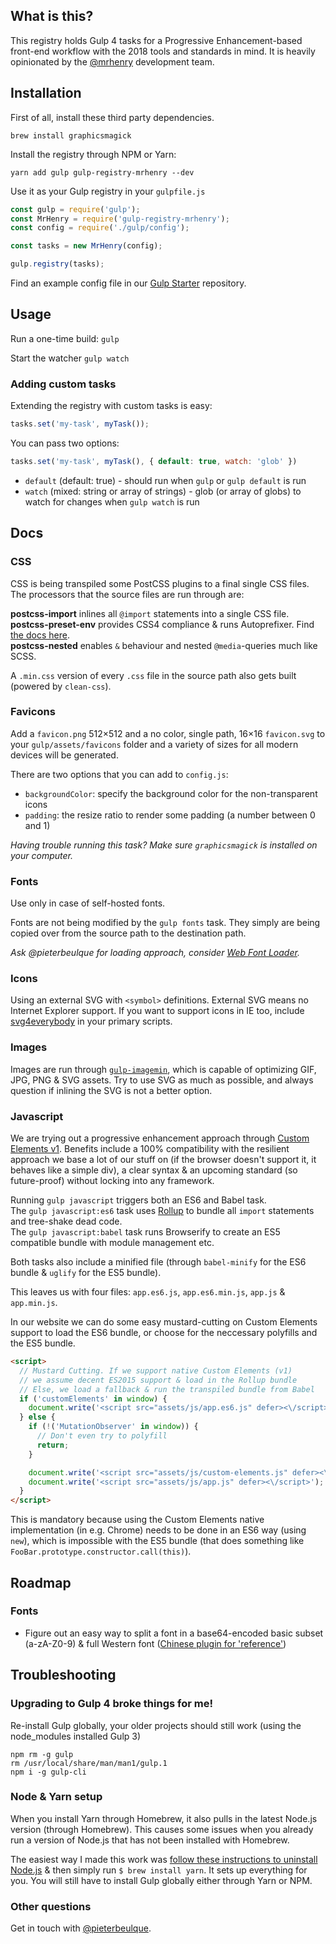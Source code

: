 ## What is this?

This registry holds Gulp 4 tasks for a Progressive Enhancement-based front-end workflow with the 2018 tools and standards in mind. It is heavily opinionated by the [@mrhenry](https://mrhenry.be) development team.

## Installation

First of all, install these third party dependencies.

```brew install graphicsmagick```

Install the registry through NPM or Yarn:

```yarn add gulp gulp-registry-mrhenry --dev```

Use it as your Gulp registry in your `gulpfile.js`

```js
const gulp = require('gulp');
const MrHenry = require('gulp-registry-mrhenry');
const config = require('./gulp/config');

const tasks = new MrHenry(config);

gulp.registry(tasks);
```

Find an example config file in our [Gulp Starter](https://github.com/mrhenry/gulp-starter/blob/master/template/gulp/config.js) repository.

## Usage

Run a one-time build: `gulp`

Start the watcher `gulp watch`

### Adding custom tasks

Extending the registry with custom tasks is easy:

```js
tasks.set('my-task', myTask());
```

You can pass two options:

```js
tasks.set('my-task', myTask(), { default: true, watch: 'glob' })
```

- `default` (default: true) - should run when `gulp` or `gulp default` is run
- `watch` (mixed: string or array of strings) - glob (or array of globs) to watch for changes when `gulp watch` is run

## Docs

### CSS

CSS is being transpiled some PostCSS plugins to a final single CSS files. The processors that the source files are run through are:

**postcss-import** inlines all `@import` statements into a single CSS file.  
**postcss-preset-env** provides CSS4 compliance & runs Autoprefixer. Find [the docs here](https://preset-env.cssdb.org/).  
**postcss-nested** enables `&` behaviour and nested `@media`-queries much like SCSS.  

A `.min.css` version of every `.css` file in the source path also gets built (powered by `clean-css`).

### Favicons

Add a `favicon.png` 512×512 and a no color, single path, 16×16 `favicon.svg` to your `gulp/assets/favicons` folder and a variety of sizes for all modern devices will be generated.

There are two options that you can add to `config.js`:

 - `backgroundColor`: specify the background color for the non-transparent icons
 - `padding`: the resize ratio to render some padding (a number between 0 and 1)

*Having trouble running this task? Make sure `graphicsmagick` is installed on your computer.*

### Fonts

Use only in case of self-hosted fonts.

Fonts are not being modified by the `gulp fonts` task. They simply are being copied over from the source path to the destination path.

*Ask @pieterbeulque for loading approach, consider [Web Font Loader](https://github.com/typekit/webfontloader).*

### Icons

Using an external SVG with `<symbol>` definitions. External SVG means no Internet Explorer support. If you want to support icons in IE too, include [svg4everybody](https://jonathantneal.github.io/svg4everybody/) in your primary scripts.

### Images

Images are run through [`gulp-imagemin`](https://www.npmjs.com/package/gulp-imagemin), which is capable of optimizing GIF, JPG, PNG & SVG assets. Try to use SVG as much as possible, and always question if inlining the SVG is not a better option.

### Javascript

We are trying out a progressive enhancement approach through [Custom Elements v1](https://developers.google.com/web/fundamentals/getting-started/primers/customelements). Benefits include a 100% compatibility with the resilient approach we base a lot of our stuff on (if the browser doesn't support it, it behaves like a simple div), a clear syntax & an upcoming standard (so future-proof) without locking into any framework.

Running `gulp javascript` triggers both an ES6 and Babel task.  
The `gulp javascript:es6` task uses [Rollup](https://github.com/rollup/rollup) to bundle all `import` statements and tree-shake dead code.  
The `gulp javascript:babel` task runs Browserify to create an ES5 compatible bundle with module management etc.

Both tasks also include a minified file (through `babel-minify` for the ES6 bundle & `uglify` for the ES5 bundle).

This leaves us with four files: `app.es6.js`, `app.es6.min.js`, `app.js` & `app.min.js`.

In our website we can do some easy mustard-cutting on Custom Elements support to load the ES6 bundle, or choose for the neccessary polyfills and the ES5 bundle.  

```html
<script>
  // Mustard Cutting. If we support native Custom Elements (v1)
  // we assume decent ES2015 support & load in the Rollup bundle
  // Else, we load a fallback & run the transpiled bundle from Babel
  if ('customElements' in window) {
    document.write('<script src="assets/js/app.es6.js" defer><\/script>');
  } else {
    if (!('MutationObserver' in window)) {
      // Don't even try to polyfill
      return;
    }

    document.write('<script src="assets/js/custom-elements.js" defer><\/script>');
    document.write('<script src="assets/js/app.js" defer><\/script>');
  }
</script>
```

This is mandatory because using the Custom Elements native implementation (in e.g. Chrome) needs to be done in an ES6 way (using `new`), which is impossible with the ES5 bundle (that does something like `FooBar.prototype.constructor.call(this)`).

## Roadmap

### Fonts

- Figure out an easy way to split a font in a base64-encoded basic subset (a-zA-Z0-9) & full Western font ([Chinese plugin for 'reference'](https://github.com/aui/gulp-font-spider))

## Troubleshooting

### Upgrading to Gulp 4 broke things for me!

Re-install Gulp globally, your older projects should still work (using the node_modules installed Gulp 3)

```
npm rm -g gulp
rm /usr/local/share/man/man1/gulp.1
npm i -g gulp-cli
```

### Node & Yarn setup

When you install Yarn through Homebrew, it also pulls in the latest Node.js version (through Homebrew). This causes some issues when you already run a version of Node.js that has not been installed with Homebrew.

The easiest way I made this work was [follow these instructions to uninstall Node.js](http://stackoverflow.com/questions/11177954/how-do-i-completely-uninstall-node-js-and-reinstall-from-beginning-mac-os-x/11178106#11178106) & then simply run `$ brew install yarn`. It sets up everything for you. You will still have to install Gulp globally either through Yarn or NPM.

### Other questions

Get in touch with [@pieterbeulque](https://github.com/pieterbeulque).
